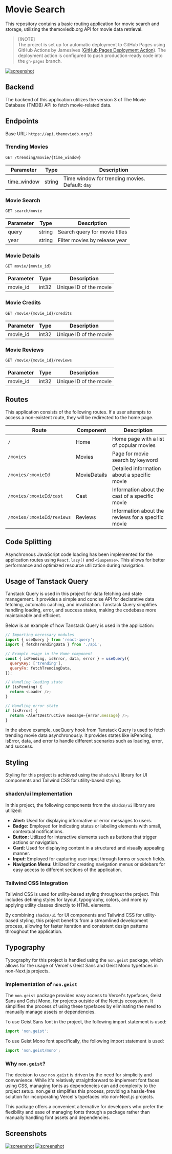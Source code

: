 # Movie Search

This repository contains a basic routing application for movie search and storage, utilizing the themoviedb.org API for movie data retrieval.

> [!NOTE]\
> The project is set up for automatic deployment to GitHub Pages using GitHub Actions by JamesIves ([GitHub Pages Deployment Action](https://github.com/marketplace/actions/deploy-to-github-pages)). The deployment action is configured to push production-ready code into the `gh-pages` branch.

[![screenshot](https://github.com/Valik3201/goit-react-hw-05-movies/blob/main/assets/Movie-Search.jpeg)](https://github.com/Valik3201/goit-react-hw-05-movies/blob/main/assets/Movie-Search.jpeg)

## Backend

The backend of this application utilizes the version 3 of The Movie Database (TMDB) API to fetch movie-related data.

## Endpoints

Base URL: `https://api.themoviedb.org/3`

### Trending Movies

```
GET /trending/movie/{time_window}
```

| Parameter    | Type   | Description                                      |
|--------------|--------|--------------------------------------------------|
| time_window  | string | Time window for trending movies. Default: `day`  |

### Movie Search

```
GET search/movie
```

| Parameter    | Type   | Description                           |
|--------------|--------|---------------------------------------|
| query        | string | Search query for movie titles         |
| year         | string | Filter movies by release year         |

### Movie Details

```
GET movie/{movie_id}
```

| Parameter    | Type   | Description                |
|--------------|--------|----------------------------|
| movie_id     | int32  | Unique ID of the movie     |

### Movie Credits

```
GET /movie/{movie_id}/credits
```

| Parameter    | Type   | Description                    |
|--------------|--------|--------------------------------|
| movie_id     | int32  | Unique ID of the movie         |

### Movie Reviews

```
GET /movie/{movie_id}/reviews
```

| Parameter    | Type   | Description                    |
|--------------|--------|--------------------------------|
| movie_id     | int32  | Unique ID of the movie         |


## Routes

This application consists of the following routes. If a user attempts to access a non-existent route, they will be redirected to the home page.

| Route                            | Component       | Description                                           |
|----------------------------------|-----------------|-------------------------------------------------------|
| `/`                              | Home            | Home page with a list of popular movies              |
| `/movies`                        | Movies          | Page for movie search by keyword                      |
| `/movies/:movieId`               | MovieDetails    | Detailed information about a specific movie          |
| `/movies/:movieId/cast`          | Cast            | Information about the cast of a specific movie       |
| `/movies/:movieId/reviews`       | Reviews         | Information about the reviews for a specific movie   |

## Code Splitting

Asynchronous JavaScript code loading has been implemented for the application routes using `React.lazy()` and `<Suspense>`. This allows for better performance and optimized resource utilization during navigation.

## Usage of Tanstack Query

Tanstack Query is used in this project for data fetching and state management. It provides a simple and concise API for declarative data fetching, automatic caching, and invalidation. Tanstack Query simplifies handling loading, error, and success states, making the codebase more maintainable and efficient.

Below is an example of how Tanstack Query is used in the application:

```javascript
// Importing necessary modules
import { useQuery } from 'react-query';
import { fetchTrendingData } from './api';

// Example usage in the Home component
const { isPending, isError, data, error } = useQuery({
  queryKey: ['trending'],
  queryFn: fetchTrendingData,
});

// Handling loading state
if (isPending) {
  return <Loader />;
}

// Handling error state
if (isError) {
  return <AlertDestructive message={error.message} />;
}
```

In the above example, useQuery hook from Tanstack Query is used to fetch trending movie data asynchronously. It provides states like isPending, isError, data, and error to handle different scenarios such as loading, error, and success.

## Styling

Styling for this project is achieved using the `shadcn/ui` library for UI components and Tailwind CSS for utility-based styling.

### shadcn/ui Implementation

In this project, the following components from the `shadcn/ui` library are utilized:

- **Alert:** Used for displaying informative or error messages to users.
- **Badge:** Employed for indicating status or labeling elements with small, contextual notifications.
- **Button:** Utilized for interactive elements such as buttons that trigger actions or navigation.
- **Card:** Used for displaying content in a structured and visually appealing manner.
- **Input:** Employed for capturing user input through forms or search fields.
- **Navigation Menu:** Utilized for creating navigation menus or sidebars for easy access to different sections of the application.

### Tailwind CSS Integration

Tailwind CSS is used for utility-based styling throughout the project. This includes defining styles for layout, typography, colors, and more by applying utility classes directly to HTML elements.

By combining `shadcn/ui` for UI components and Tailwind CSS for utility-based styling, this project benefits from a streamlined development process, allowing for faster iteration and consistent design patterns throughout the application.

## Typography

Typography for this project is handled using the `non.geist` package, which allows for the usage of Vercel's Geist Sans and Geist Mono typefaces in non-Next.js projects.

### Implementation of `non.geist`

The `non.geist` package provides easy access to Vercel's typefaces, Geist Sans and Geist Mono, for projects outside of the Next.js ecosystem. It simplifies the process of using these typefaces by eliminating the need to manually manage assets or dependencies.

To use Geist Sans font in the project, the following import statement is used:

```javascript
import 'non.geist';
```

To use Geist Mono font specifically, the following import statement is used:

``` javascript
import 'non.geist/mono';
```

### Why `non.geist`?

The decision to use `non.geist` is driven by the need for simplicity and convenience. While it's relatively straightforward to implement font faces using CSS, managing fonts as dependencies can add complexity to the project setup. non.geist simplifies this process, providing a hassle-free solution for incorporating Vercel's typefaces into non-Next.js projects.

This package offers a convenient alternative for developers who prefer the flexibility and ease of managing fonts through a package rather than manually handling font assets and dependencies.

## Screenshots

[![screenshot](https://github.com/Valik3201/goit-react-hw-05-movies/blob/main/assets/Movie-Search-2.jpeg)](https://github.com/Valik3201/goit-react-hw-05-movies/blob/main/assets/Movie-Search-2.jpeg) [![screenshot](https://github.com/Valik3201/goit-react-hw-05-movies/blob/main/assets/Movie-Search-3.jpeg)](https://github.com/Valik3201/goit-react-hw-05-movies/blob/main/assets/Movie-Search-3.jpeg)

